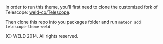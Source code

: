 In order to run this theme, you'll first need to clone the customized fork of Telescope:
[weld-co/Telescope](https://github.com/weld-co/Telescope).

Then clone this repo into you packages folder and run `meteor add telescope-theme-weld`

(C) WELD 2014. All rights reserved. 

